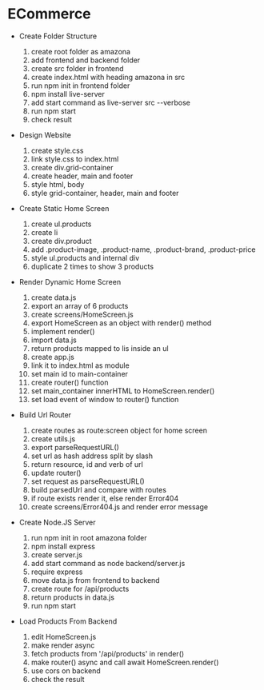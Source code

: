 # ECommerce
* Create Folder Structure
   1. create root folder as amazona
   2. add frontend and backend folder
   3. create src folder in frontend
   4. create index.html with heading amazona in src
   5. run npm init in frontend folder
   6. npm install live-server
   7. add start command as live-server src --verbose
   8. run npm start
   9. check result
* Design Website
   1. create style.css
   2. link style.css to index.html
   3. create div.grid-container
   4. create header, main and footer
   5. style html, body
   6. style grid-container, header, main and footer
* Create Static Home Screen
   1. create ul.products
   2. create li
   3. create div.product
   4. add .product-image, .product-name, .product-brand, .product-price
   5. style ul.products and internal div
   6. duplicate 2 times to show 3 products

* Render Dynamic Home Screen
   1. create data.js
   2. export an array of 6 products
   3. create screens/HomeScreen.js
   4. export HomeScreen as an object with render() method
   5. implement render()
   6. import data.js
   7. return products mapped to lis inside an ul
   8. create app.js
   9. link it to index.html as module
   10. set main id to main-container
   11. create router() function
   12. set main_container innerHTML to HomeScreen.render()
   13. set load event of window to router() function

* Build Url Router
   1. create routes as route:screen object for home screen
   2. create utils.js
   3. export parseRequestURL()
   4. set url as hash address split by slash
   5. return resource, id and verb of url
   6. update router()
   7. set request as parseRequestURL()
   8. build parsedUrl and compare with routes
   9. if route exists render it, else render Error404
   10. create screens/Error404.js and render error message
* Create Node.JS Server
   1. run npm init in root amazona folder
   2. npm install express
   3. create server.js
   4. add start command as node backend/server.js
   5. require express
   6. move data.js from frontend to backend
   7. create route for /api/products
   8. return products in data.js
   9. run npm start
* Load Products From Backend
   1. edit HomeScreen.js
   2. make render async
   3. fetch products from '/api/products' in render()
   4. make router() async and call await HomeScreen.render()
   5. use cors on backend
   6. check the result